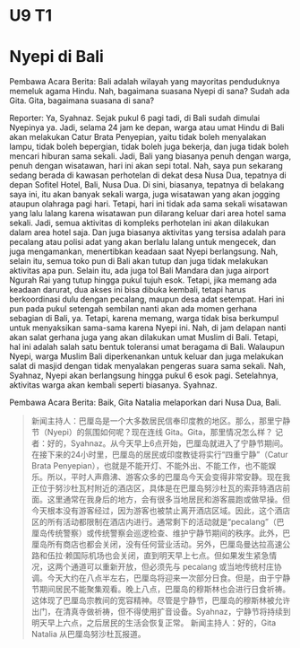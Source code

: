 # U9 T1

# Nyepi di Bali

Pembawa Acara Berita: Bali adalah wilayah yang mayoritas penduduknya memeluk agama Hindu. Nah, bagaimana suasana Nyepi di sana? Sudah ada Gita. Gita, bagaimana suasana di sana?

Reporter: Ya, Syahnaz. Sejak pukul 6 pagi tadi, di Bali sudah dimulai Nyepinya ya. Jadi, selama 24 jam ke depan, warga atau umat Hindu di Bali akan melakukan Catur Brata Penyepian, yaitu tidak boleh menyalakan lampu, tidak boleh bepergian, tidak boleh juga bekerja, dan juga tidak boleh mencari hiburan sama sekali. Jadi, Bali yang biasanya penuh dengan warga, penuh dengan wisatawan, hari ini akan sepi total. Nah, saya pun sekarang sedang berada di kawasan perhotelan di dekat desa Nusa Dua, tepatnya di depan Sofitel Hotel, Bali, Nusa Dua. Di sini, biasanya, tepatnya di belakang saya ini, itu akan banyak sekali warga, juga wisatawan yang akan jogging ataupun olahraga pagi hari. Tetapi, hari ini tidak ada sama sekali wisatawan yang lalu lalang karena wisatawan pun dilarang keluar dari area hotel sama sekali. Jadi, semua aktivitas di kompleks perhotelan ini akan dilakukan dalam area hotel saja. Dan juga biasanya aktivitas yang tersisa adalah para pecalang atau polisi adat yang akan berlalu lalang untuk mengecek, dan juga mengamankan, menertibkan keadaan saat Nyepi berlangsung. Nah, selain itu, semua toko pun di Bali akan tutup dan juga tidak melakukan aktivitas apa pun. Selain itu, ada juga tol Bali Mandara dan juga airport Ngurah Rai yang tutup hingga pukul tujuh esok. Tetapi, jika memang ada keadaan darurat, dua akses ini bisa dibuka kembali, tetapi harus berkoordinasi dulu dengan pecalang, maupun desa adat setempat. Hari ini pun pada pukul setengah sembilan nanti akan ada momen gerhana sebagian di Bali, ya. Tetapi, karena memang, warga tidak bisa berkumpul untuk menyaksikan sama-sama karena Nyepi ini. Nah, di jam delapan nanti akan salat gerhana juga yang akan dilakukan umat Muslim di Bali. Tetapi, hal ini adalah salah satu bentuk toleransi umat beragama di Bali. Walaupun Nyepi, warga Muslim Bali diperkenankan untuk keluar dan juga melakukan salat di masjid dengan tidak menyalakan pengeras suara sama sekali. Nah, Syahnaz, Nyepi akan berlangsung hingga pukul 6 esok pagi. Setelahnya, aktivitas warga akan kembali seperti biasanya. Syahnaz.

Pembawa Acara Berita: Baik, Gita Natalia melaporkan dari Nusa Dua, Bali.

> 新闻主持人：巴厘岛是一个大多数居民信奉印度教的地区。那么，那里宁静节（Nyepi）的氛围如何呢？现在连线 Gita。Gita，那里情况怎么样？
> 记者：好的，Syahnaz。从今天早上6点开始，巴厘岛就进入了宁静节期间。在接下来的24小时里，巴厘岛的居民或印度教徒将实行“四重宁静”（Catur Brata Penyepian），也就是不能开灯、不能外出、不能工作，也不能娱乐。所以，平时人声鼎沸、游客众多的巴厘岛今天会变得非常安静。现在我正位于努沙杜瓦村附近的酒店区，具体是在巴厘岛努沙杜瓦的索菲特酒店前面。这里通常在我身后的地方，会有很多当地居民和游客晨跑或做早操。但今天根本没有游客经过，因为游客也被禁止离开酒店区域。因此，这个酒店区的所有活动都限制在酒店内进行。通常剩下的活动就是“pecalang”（巴厘岛传统警察）或传统警察会巡逻检查、维护宁静节期间的秩序。此外，巴厘岛所有商店也都会关闭，没有任何营业活动。另外，巴厘岛曼达拉高速公路和伍拉·赖国际机场也会关闭，直到明天早上七点。但如果发生紧急情况，这两个通道可以重新开放，但必须先与 pecalang 或当地传统村庄协调。今天大约在八点半左右，巴厘岛将迎来一次部分日食。但是，由于宁静节期间居民不能聚集观看。晚上八点，巴厘岛的穆斯林也会进行日食祈祷。这体现了巴厘岛宗教间的宽容精神。尽管是宁静节，巴厘岛的穆斯林被允许出门，在清真寺做祈祷，但不得使用扩音设备。Syahnaz，宁静节将持续到明天早上六点，之后居民的生活会恢复正常。
> 新闻主持人：好的，Gita Natalia 从巴厘岛努沙杜瓦报道。
